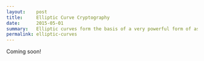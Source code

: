 ```yaml
---
layout:    post
title:     Elliptic Curve Cryptography
date:      2015-05-01
summary:   Elliptic curves form the basis of a very powerful form of asymmetric key cryptography and are pervasive in pure mathematics; being the object of intense mathematical study in number theory and algebraic geometry. Here, we'll implement Diffie-Hellman key exchange using elliptic curves, and learn how a poorly designed elliptic curve can be attacked.
permalink: elliptic-curves
---
```


Coming soon!